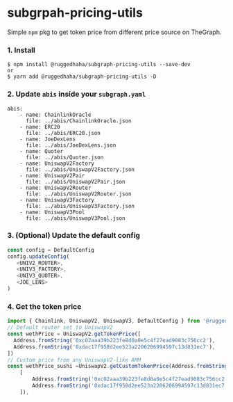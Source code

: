 # subgrpah-pricing-utils

Simple `npm` pkg to get token price from different price source on TheGraph.

### 1. Install

```
$ npm install @ruggedhaha/subgraph-pricing-utils --save-dev
or
$ yarn add @ruggedhaha/subgraph-pricing-utils -D
```

### 2. Update `abis` inside your `subgraph.yaml`

```
abis:
    - name: ChainlinkOracle
      file: ../abis/ChainlinkOracle.json
    - name: ERC20
      file: ../abis/ERC20.json
    - name: JoeDexLens
      file: ../abis/JoeDexLens.json
    - name: Quoter
      file: ../abis/Quoter.json
    - name: UniswapV2Factory
      file: ../abis/UniswapV2Factory.json
    - name: UniswapV2Pair
      file: ../abis/UniswapV2Pair.json
    - name: UniswapV2Router
      file: ../abis/UniswapV2Router.json
    - name: UniswapV3Factory
      file: ../abis/UniswapV3Factory.json
    - name: UniswapV3Pool
      file: ../abis/UniswapV3Pool.json
```

### 3. (Optional) Update the default config

```javascript
const config = DefaultConfig
config.updateConfig(
   <UNIV2_ROUTER>,
   <UNIV3_FACTORY>,
   <UNIV3_QUOTER>,
   <JOE_LENS>
)
```

### 4. Get the token price

```javascript
import { Chainlink, UniswapV2, UniswapV3, DefaultConfig } from '@ruggedhaha/subgraph-pricing-utils'
// Default router set to UniswapV2
const wethPrice = UniswapV2.getTokenPrice([
  Address.fromString('0xc02aaa39b223fe8d0a0e5c4f27ead9083c756cc2'),
  Address.fromString('0xdac17f958d2ee523a2206206994597c13d831ec7'),
])
// Custom price from any UniswapV2-like AMM
const wethPrice_sushi =UniswapV2.getCustomTokenPrice(Address.fromString('0xd9e1cE17f2641f24aE83637ab66a2cca9C378B9F') , // Sushi
    [
        Address.fromString('0xc02aaa39b223fe8d0a0e5c4f27ead9083c756cc2'),
        Address.fromString('0xdac17f958d2ee523a2206206994597c13d831ec7'),
    ]),
```
